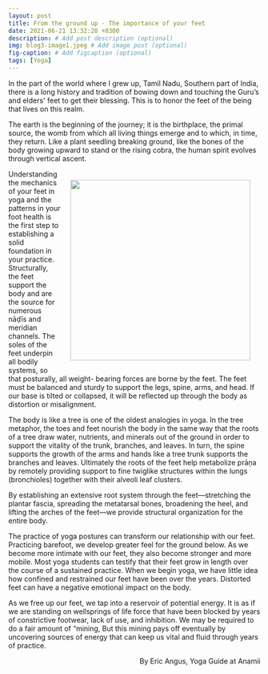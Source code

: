 ```yaml
---
layout: post
title: From the ground up - The importance of your feet
date: 2021-06-21 13:32:20 +0300
description: # Add post description (optional)
img: blog3-image1.jpeg # Add image post (optional)
fig-caption: # Add figcaption (optional)
tags: [Yoga]
---
```

In the part of the world where I grew up, Tamil Nadu, Southern part of India, there is a long history and tradition of bowing down and touching the Guru’s and elders' feet to get their blessing. This is to honor the feet of the being that lives on this realm.

The earth is the beginning of the journey; it is the birthplace, the primal source, the womb from which all living things emerge and to which, in time, they return. Like a plant seedling breaking ground, like the bones of the body growing upward to stand or the rising cobra, the human spirit evolves through vertical ascent. 

<img style="float:right; padding:20px" src="{{site.baseurl}}/assets/img/blog3-image4.jpeg" width="360">

Understanding the mechanics of your feet in yoga and the patterns in your foot health is the first step to establishing a solid foundation in your practice. Structurally, the feet support the body and are the source for numerous nāḍīs and meridian channels. The soles of the feet underpin all bodily systems, so that posturally, all weight- bearing forces are borne by the feet. The feet must be balanced and sturdy to support the legs, spine, arms, and head. If our base is tilted or collapsed, it will be reflected up through the body as distortion or misalignment.

The body is like a tree is one of the oldest analogies in yoga. In the tree metaphor, the toes and feet nourish the body in the same way that the roots of a tree draw water, nutrients, and minerals out of the ground in order to support the vitality of the trunk, branches, and leaves. In turn, the spine supports the growth of the arms and hands like a tree trunk supports the branches and leaves. Ultimately the roots of the feet help metabolize prāṇa by remotely providing support to fine twiglike structures within the lungs (bronchioles) together with their alveoli leaf clusters.

By establishing an extensive root system through the feet—stretching the plantar fascia, spreading the metatarsal bones, broadening the heel, and lifting the arches of the feet—we provide structural organization for the entire body.

The practice of yoga postures can transform our relationship with our feet. Practicing barefoot, we develop greater feel for the ground below. As we become more intimate with our feet, they also become stronger and more mobile. Most yoga students can testify that their feet grow in length over the course of a sustained practice. When we begin yoga, we have little idea how confined and restrained our feet have been over the years. Distorted feet can have a negative emotional impact on the body.

As we free up our feet, we tap into a reservoir of potential energy. It is as if we are standing on wellsprings of life force that have been blocked by years of constrictive footwear, lack of use, and inhibition. We may be required to do a fair amount of “mining, But this mining pays off eventually by uncovering sources of energy that can keep us vital and fluid through years of practice.

<P align=right>By Eric Angus, Yoga Guide at Anamii</P>